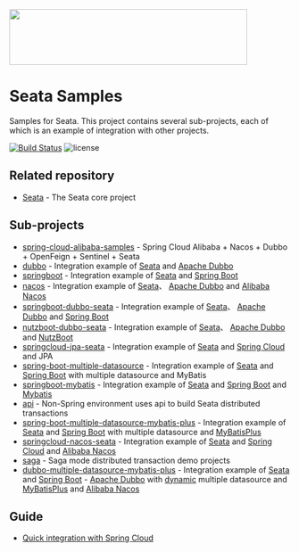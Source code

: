 <img src="https://github.com/seata/seata-samples/blob/master/doc/img/seata.png"  height="100" width="426">

# Seata Samples

 Samples for Seata. This project contains several sub-projects, each of which is an example of integration with other projects.
                                
[![Build Status](https://travis-ci.org/seata/seata-samples.svg?branch=master)](https://travis-ci.org/seata/seata-samples) 
![license](https://img.shields.io/github/license/seata/seata-samples.svg)

## Related repository

* [Seata](https://github.com/seata/seata) - The Seata core project

## Sub-projects

* [spring-cloud-alibaba-samples](https://github.com/seata/seata-samples/tree/master/spring-cloud-alibaba-samples) - Spring Cloud Alibaba + Nacos + Dubbo + OpenFeign + Sentinel + Seata 
* [dubbo](https://github.com/seata/seata-samples/tree/master/dubbo) - Integration example of [Seata](https://github.com/seata/seata) and [Apache Dubbo](https://github.com/apache/dubbo)
* [springboot](https://github.com/seata/seata-samples/tree/master/springboot) - Integration example of [Seata](https://github.com/seata/seata) and [Spring Boot](https://github.com/spring-projects/spring-boot/) 
* [nacos](https://github.com/seata/seata-samples/tree/master/nacos) - Integration example of [Seata](https://github.com/alibaba/fescar)、 [Apache Dubbo](https://github.com/apache/dubbo) and [Alibaba Nacos](https://github.com/alibaba/nacos/) 
* [springboot-dubbo-seata](https://github.com/seata/seata-samples/tree/master/springboot-dubbo-seata) - Integration example of [Seata](https://github.com/seata/seata)、 [Apache Dubbo](https://github.com/apache/dubbo) and [Spring Boot](https://github.com/spring-projects/spring-boot/) 
* [nutzboot-dubbo-seata](https://github.com/seata/seata-samples/tree/master/nutzboot-dubbo-fescar) - Integration example of [Seata](https://github.com/seata/seata)、 [Apache Dubbo](https://github.com/apache/dubbo) and [NutzBoot](https://github.com/nutzam/nutzboot/) 
* [springcloud-jpa-seata](https://github.com/seata/seata-samples/tree/master/springcloud-jpa-seata) - Integration example of [Seata](https://github.com/Seata) and [Spring Cloud](https://github.com/spring-cloud) and JPA
* [spring-boot-multiple-datasource](./multiple-datasource) - Integration example of [Seata](https://github.com/Seata) and [Spring Boot](https://github.com/spring-projects/spring-boot/) with multiple datasource and MyBatis
* [springboot-mybatis](https://github.com/seata/seata-samples/tree/master/springboot-mybatis) - Integration example of [Seata](https://github.com/Seata) and [Spring Boot](https://github.com/spring-projects/spring-boot/) and [Mybatis](https://github.com/mybatis/mybatis-3) 
* [api](https://github.com/seata/seata-samples/tree/master/api) - Non-Spring environment uses api to build Seata distributed transactions
* [spring-boot-multiple-datasource-mybatis-plus](./multiple-datasource-mybatis-plus) - Integration example of [Seata](https://github.com/Seata) and [Spring Boot](https://github.com/spring-projects/spring-boot/) with multiple datasource and [MyBatisPlus](https://github.com/baomidou/mybatis-plus)
* [springcloud-nacos-seata](https://github.com/seata/seata-samples/tree/master/springcloud-nacos-seata) - Integration example of [Seata](https://github.com/Seata) and [Spring Cloud](https://github.com/spring-cloud) and [Alibaba Nacos](https://github.com/alibaba/nacos/)
* [saga](https://github.com/seata/seata-samples/tree/master/saga) - Saga mode distributed transaction demo projects
* [dubbo-multiple-datasource-mybatis-plus](https://github.com/seata/seata-samples/tree/master/dubbo-multiple-datasource-mybatis-plus) - Integration example of [Seata](https://github.com/Seata) and [Spring Boot](https://github.com/spring-projects/spring-boot/)  - [Apache Dubbo](https://github.com/apache/dubbo) with [dynamic](https://github.com/baomidou/dynamic-datasource-spring-boot-starter) multiple datasource and [MyBatisPlus](https://github.com/baomidou/mybatis-plus) and [Alibaba Nacos](https://github.com/alibaba/nacos/)

## Guide 

- [Quick integration with Spring Cloud](./doc/quick-integration-with-spring-cloud.md)
